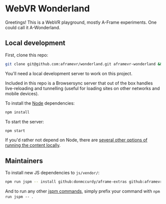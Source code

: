 # WebVR Wonderland

Greetings! This is a WebVR playground, mostly A-Frame experiments. One could call it A-Wonderland.


## Local development

First, clone this repo:

```bash
git clone git@github.com:aframevr/wonderland.git aframevr-wonderland && cd aframevr-wonderland
```

You'll need a local development server to work on this project.

Included in this repo is a Browsersync server that out of the box handles live-reloading and tunnelling (useful for loading sites on other networks and mobile devices).

To install the [Node](https://nodejs.org/en/download/) dependencies:

```bash
npm install
```

To start the server:

```bash
npm start
```

If you'd rather not depend on Node, there are [several other options of running the content locally](https://github.com/mrdoob/three.js/wiki/How-to-run-things-locally).


## Maintainers

To install new JS dependencies to `js/vendor/`:

```bash
npm run jspm -- install github:donmccurdy/aframe-extras github:aframevr/aframe@master github:gasolin/aframe-href-component
```

And to run any other [jspm commands](https://github.com/jspm/jspm-cli#documentation), simply prefix your command with `npm run jspm -- `.
